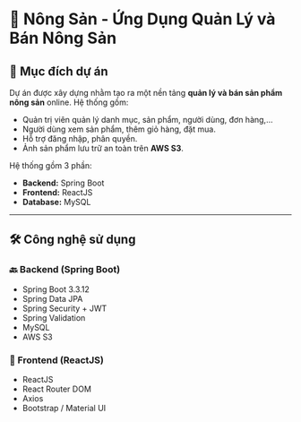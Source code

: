 # 🌾 Nông Sản - Ứng Dụng Quản Lý và Bán Nông Sản

## 📌 Mục đích dự án
Dự án được xây dựng nhằm tạo ra một nền tảng **quản lý và bán sản phẩm nông sản** online. Hệ thống gồm:
- Quản trị viên quản lý danh mục, sản phẩm, người dùng, đơn hàng,...
- Người dùng xem sản phẩm, thêm giỏ hàng, đặt mua.
- Hỗ trợ đăng nhập, phân quyền.
- Ảnh sản phẩm lưu trữ an toàn trên **AWS S3**.

Hệ thống gồm 3 phần:
- **Backend:** Spring Boot  
- **Frontend:** ReactJS  
- **Database:** MySQL

---

## 🛠️ Công nghệ sử dụng

### 🔙 Backend (Spring Boot)
- Spring Boot 3.3.12  
- Spring Data JPA  
- Spring Security + JWT  
- Spring Validation  
- MySQL  
- AWS S3

### 🎨 Frontend (ReactJS)
- ReactJS  
- React Router DOM  
- Axios  
- Bootstrap / Material UI




